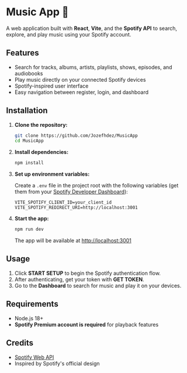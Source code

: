 # Music App 🎵

A web application built with **React**, **Vite**, and the **Spotify API** to search, explore, and play music using your Spotify account.

## Features

- Search for tracks, albums, artists, playlists, shows, episodes, and audiobooks
- Play music directly on your connected Spotify devices
- Spotify-inspired user interface
- Easy navigation between register, login, and dashboard

## Installation

1. **Clone the repository:**
   ```bash
   git clone https://github.com/Jozefhdez/MusicApp
   cd MusicApp
   ```

2. **Install dependencies:**
   ```bash
   npm install
   ```

3. **Set up environment variables:**

   Create a `.env` file in the project root with the following variables (get them from your [Spotify Developer Dashboard](https://developer.spotify.com/dashboard/applications)):

   ```
   VITE_SPOTIFY_CLIENT_ID=your_client_id
   VITE_SPOTIFY_REDIRECT_URI=http://localhost:3001
   ```

4. **Start the app:**
   ```bash
   npm run dev
   ```

   The app will be available at [http://localhost:3001](http://localhost:3001)

## Usage

1. Click **START SETUP** to begin the Spotify authentication flow.
2. After authenticating, get your token with **GET TOKEN**.
3. Go to the **Dashboard** to search for music and play it on your devices.

## Requirements

- Node.js 18+
- **Spotify Premium account is required** for playback features

## Credits

- [Spotify Web API](https://developer.spotify.com/documentation/web-api)
- Inspired by Spotify's official design
